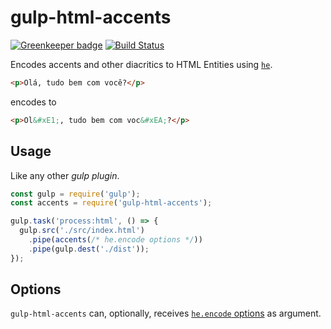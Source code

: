 # gulp-html-accents

[![Greenkeeper badge](https://badges.greenkeeper.io/VitorLuizC/gulp-html-accents.svg)](https://greenkeeper.io/)
[![Build Status](https://travis-ci.org/VitorLuizC/gulp-html-accents.svg?branch=master)](https://travis-ci.org/VitorLuizC/gulp-html-accents)

Encodes accents and other diacritics to HTML Entities using [`he`](https://www.npmjs.com/package/he).

```html
<p>Olá, tudo bem com você?</p>
```

encodes to

```html
<p>Ol&#xE1;, tudo bem com voc&#xEA;?</p>
```

## Usage
Like any other _gulp plugin_.

```js
const gulp = require('gulp');
const accents = require('gulp-html-accents');

gulp.task('process:html', () => {
  gulp.src('./src/index.html')
    .pipe(accents(/* he.encode options */))
    .pipe(gulp.dest('./dist'));
});
```

## Options

`gulp-html-accents` can, optionally, receives [`he.encode` options](https://github.com/mathiasbynens/he#heencodetext-options) as argument.
